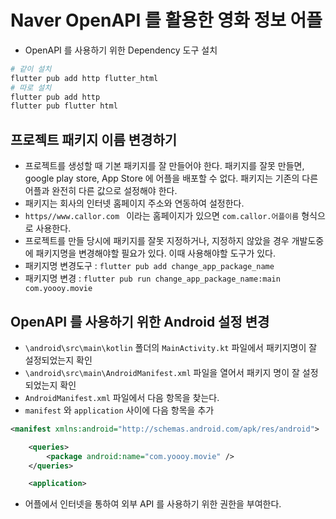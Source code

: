# Naver OpenAPI 를 활용한 영화 정보 어플

- OpenAPI 를 사용하기 위한 Dependency 도구 설치

```bash
# 같이 설치
flutter pub add http flutter_html
# 따로 설치
flutter pub add http
flutter pub flutter html
```

## 프로젝트 패키지 이름 변경하기

- 프로젝트를 생성할 때 기본 패키지를 잘 만들어야 한다. 패키지를 잘못 만들면, google play store, App Store 에 어플을 배포할 수 없다. 패키지는 기존의 다른 어플과 완전히 다른 값으로 설정해야 한다.
- 패키지는 회사의 인터넷 홈페이지 주소와 연동하여 설정한다.
- `https//www.callor.com ` 이라는 홈페이지가 있으면 `com.callor.어플이름` 형식으로 사용한다.
- 프로젝트를 만들 당시에 패키지를 잘못 지정하거나, 지정하지 않았을 경우 개발도중에 패키지명을 변경해야할 필요가 있다. 이때 사용해야할 도구가 있다.
- 패키지명 변경도구 : `flutter pub add change_app_package_name`
- 패키지명 변경 : `flutter pub run change_app_package_name:main com.yoooy.movie`

## OpenAPI 를 사용하기 위한 Android 설정 변경

- `\android\src\main\kotlin` 폴더의 `MainActivity.kt` 파일에서 패키지명이 잘 설정되었는지 확인
- `\android\src\main\AndroidManifest.xml` 파일을 열어서 패키지 명이 잘 설정되었는지 확인
- `AndroidManifest.xml` 파일에서 다음 항목을 찾는다.
- `manifest` 와 `application` 사이에 다음 항목을 추가

```xml
<manifest xmlns:android="http://schemas.android.com/apk/res/android">

    <queries>
        <package android:name="com.yoooy.movie" />
    </queries>

    <application>

```

- 어플에서 인터넷을 통하여 외부 API 를 사용하기 위한 권한을 부여한다.
